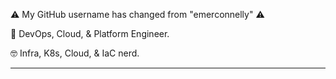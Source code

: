 ⚠️ My GitHub username has changed from "emerconnelly" ⚠️

💼 DevOps, Cloud, & Platform Engineer.

🤓 Infra, K8s, Cloud, & IaC nerd.

---

<!--START_SECTION:activity-->
